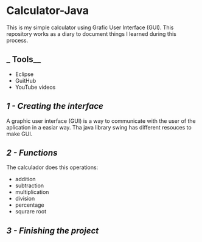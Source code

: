 # Calculator-Java
 This is my simple calculator using Grafic User Interface (GUI). This repository works as a diary to document things I learned during this process. 
 
 ## _ Tools__
 
 - Eclipse
 - GuitHub
 - YouTube videos
 
 ## _1 - Creating the interface_
 A graphic user interface (GUI) is a way to communicate with the user of the aplication in a easiar way. Tha java library swing has different resouces to make GUI. 
 
 ## _2 - Functions_
 The calculador does  this operations:
 - addition
 - subtraction
 - multiplication
 - division
 - percentage
 - squrare root
 
 
 
 ## _3 - Finishing the project_
 
 
